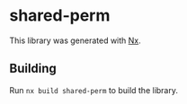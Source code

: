 # shared-perm

This library was generated with [Nx](https://nx.dev).

## Building

Run `nx build shared-perm` to build the library.

